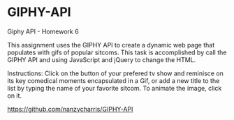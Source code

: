# GIPHY-API

Giphy API - Homework 6

This assignment uses the GIPHY API to create a dynamic web page that populates with gifs of popular sitcoms. This task is accomplished by call the GIPHY API and using JavaScript and jQuery to change the HTML.

Instructions: 
Click on the button of your prefered tv show and reminisce on its key comedical moments encapsulated in a Gif, or add a new title to the list by typing the name of your favorite sitcom.
To animate the image, click on it.

https://github.com/nanzycharris/GIPHY-API

